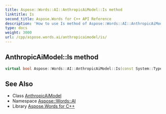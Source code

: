 ```yaml
---
title: Aspose::Words::AI::AnthropicAiModel::Is method
linktitle: Is
second_title: Aspose.Words for C++ API Reference
description: 'How to use Is method of Aspose::Words::AI::AnthropicAiModel class in C++.'
type: docs
weight: 3000
url: /cpp/aspose.words.ai/anthropicaimodel/is/
---
```

## AnthropicAiModel::Is method




```cpp
virtual bool Aspose::Words::AI::AnthropicAiModel::Is(const System::TypeInfo &target) const override
```

## See Also

* Class [AnthropicAiModel](../)
* Namespace [Aspose::Words::AI](../../)
* Library [Aspose.Words for C++](../../../)
